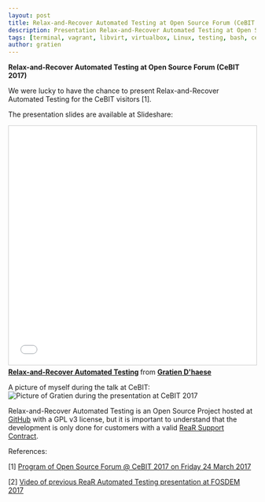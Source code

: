 ```yaml
---
layout: post
title: Relax-and-Recover Automated Testing at Open Source Forum (CeBIT 2017)
description: Presentation Relax-and-Recover Automated Testing at Open Source Forum (CeBIT 2017)
tags: [terminal, vagrant, libvirt, virtualbox, Linux, testing, bash, centos, tutorial, howto, it3 consultants]
author: gratien
---
```


<strong>Relax-and-Recover Automated Testing at Open Source Forum (CeBIT 2017)</strong>

We were lucky to have the chance to present Relax-and-Recover Automated Testing for the CeBIT visitors [1].

The presentation slides are available at Slideshare:

 <iframe src="//www.slideshare.net/slideshow/embed_code/key/2L1XovGt4LKGQZ" width="595" height="485" frameborder="0" marginwidth="0" marginheight="0" scrolling="no" style="border:1px solid #CCC; border-width:1px; margin-bottom:5px; max-width: 100%;" allowfullscreen> </iframe> <div style="margin-bottom:5px"> <strong> <a href="//www.slideshare.net/gratien_dhaese/relaxandrecover-automated-testing" title="Relax-and-Recover Automated Testing" target="_blank">Relax-and-Recover Automated Testing</a> </strong> from <strong><a target="_blank" href="//www.slideshare.net/gratien_dhaese">Gratien D&#x27;haese</a></strong> </div>


A picture of myself during the talk at CeBIT:
<img src="{{ site.url }}/images/gratien_at-cebit_2017.jpg" alt="Picture of Gratien during the presentation at CeBIT 2017">

Relax-and-Recover Automated Testing is an Open Source Project hosted at [GitHub](https://github.com/gdha/rear-automated-testing) with a GPL v3 license, but it is important to understand that the development is only done for customers with a valid [ReaR Support Contract](http://www.it3.be/rear-support/index.html).



References:

[1] [Program of Open Source Forum @ CeBIT 2017 on Friday 24 March 2017](http://www.linux-magazin.de/VIDEOS/Konferenzvideos/CeBIT-Open-Source-Forum-2017#freitag)

[2] [Video of previous ReaR Automated Testing presentation at FOSDEM 2017](https://ftp.fau.de/fosdem/2017/AW1.121/backup_dr_automated_testing.vp8.webm)

